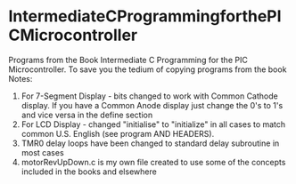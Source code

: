 # IntermediateCProgrammingforthePICMicrocontroller
Programs from the Book Intermediate C Programming for the PIC Microcontroller.
To save you the tedium of copying programs from the book
Notes:
1) For 7-Segment Display - bits changed to work with Common Cathode display. If you have a Common Anode display just change the 0's to 1's and vice versa in the define section
2) For LCD Display - changed "initialise" to "initialize" in all cases to match common U.S. English (see program AND HEADERS).
3) TMR0 delay loops have been changed to standard delay subroutine in most cases
4) motorRevUpDown.c is my own file created to use some of the concepts included in the books and elsewhere

